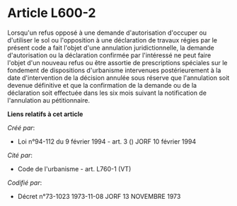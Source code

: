 # Article L600-2

Lorsqu'un refus opposé à une demande d'autorisation d'occuper ou d'utiliser le sol ou l'opposition à une déclaration de
travaux régies par le présent code a fait l'objet d'une annulation juridictionnelle, la demande d'autorisation ou la
déclaration confirmée par l'intéressé ne peut faire l'objet d'un nouveau refus ou être assortie de prescriptions spéciales
sur le fondement de dispositions d'urbanisme intervenues postérieurement à la date d'intervention de la décision annulée sous
réserve que l'annulation soit devenue définitive et que la confirmation de la demande ou de la déclaration soit effectuée
dans les six mois suivant la notification de l'annulation au pétitionnaire.

**Liens relatifs à cet article**

_Créé par_:

  - Loi n°94-112 du 9 février 1994 - art. 3 () JORF 10 février 1994

_Cité par_:

  - Code de l'urbanisme - art. L760-1 (VT)

_Codifié par_:

  - Décret n°73-1023 1973-11-08 JORF 13 NOVEMBRE 1973
